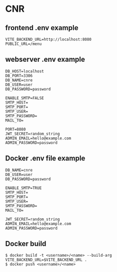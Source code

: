 # CNR

## frontend .env example
```shell
VITE_BACKEND_URL=http://localhost:8080
PUBLIC_URL=/menu
```

## webserver .env example
```shell
DB_HOST=localhost
DB_PORT=3306
DB_NAME=cnre
DB_USER=user
DB_PASSWORD=password

ENABLE_SMTP=FALSE
SMTP_HOST=
SMTP_PORT=
SMTP_USER=
SMTP_PASSWORD=
MAIL_TO=

PORT=8080
JWT_SECRET=random_string
ADMIN_EMAIL=hello@example.com
ADMIN_PASSWORD=password
```

## Docker .env file example
```shell
DB_NAME=cnre
DB_USER=user
DB_PASSWORD=password

ENABLE_SMTP=TRUE
SMTP_HOST=
SMTP_PORT=
SMTP_USER=
SMTP_PASSWORD=
MAIL_TO=

JWT_SECRET=random_string
ADMIN_EMAIL=hello@example.com
ADMIN_PASSWORD=password
```

## Docker build
```shell
$ docker build -t <username>/<name> --build-arg VITE_BACKEND_URL=$VITE_BACKEND_URL .
$ docker push <username>/<name>
```
